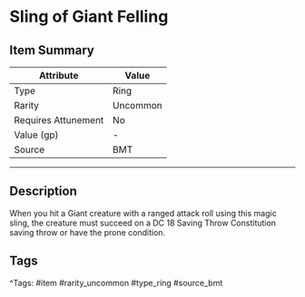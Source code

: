 # Sling of Giant Felling

## Item Summary

| Attribute            | Value                        |
|----------------------|------------------------------|
| Type                 | Ring |
| Rarity               | Uncommon             |
| Requires Attunement  | No                |
| Value (gp)           | -    |
| Source               | BMT |

---

## Description

When you hit a Giant creature with a ranged attack roll using this magic sling, the creature must succeed on a DC 18 Saving Throw Constitution saving throw or have the prone condition.

## Tags

^Tags: #item #rarity_uncommon #type_ring #source_bmt
